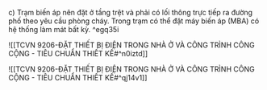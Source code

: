 c) Trạm biến áp nên đặt ở tầng trệt và phải có lối thông trực tiếp ra đường phố theo yêu cầu phòng cháy. Trong trạm có thể đặt máy biến áp (MBA) có hệ thống làm mát bất kỳ. ^egq35i


![[TCVN 9206-ĐẶT THIẾT BỊ ĐIỆN TRONG NHÀ Ở VÀ CÔNG TRÌNH CÔNG CỘNG - TIÊU CHUẨN THIẾT KẾ#^n0iztd]]




![[TCVN 9206-ĐẶT THIẾT BỊ ĐIỆN TRONG NHÀ Ở VÀ CÔNG TRÌNH CÔNG CỘNG - TIÊU CHUẨN THIẾT KẾ#^qj14v1]]
